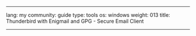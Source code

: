 

---

lang: my
community: guide
type: tools
os: windows
weight: 013
title: Thunderbird with Enigmail and GPG - Secure Email Client

---

<stub>

